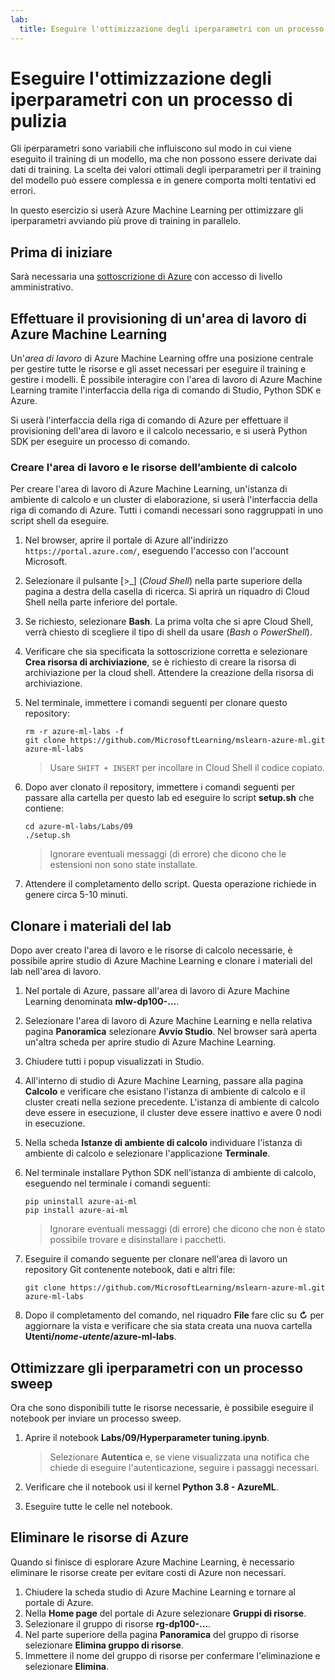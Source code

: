 ```yaml
---
lab:
  title: Eseguire l'ottimizzazione degli iperparametri con un processo di pulizia
---
```


# Eseguire l'ottimizzazione degli iperparametri con un processo di pulizia

Gli iperparametri sono variabili che influiscono sul modo in cui viene eseguito il training di un modello, ma che non possono essere derivate dai dati di training. La scelta dei valori ottimali degli iperparametri per il training del modello può essere complessa e in genere comporta molti tentativi ed errori.

In questo esercizio si userà Azure Machine Learning per ottimizzare gli iperparametri avviando più prove di training in parallelo.

## Prima di iniziare

Sarà necessaria una [sottoscrizione di Azure](https://azure.microsoft.com/free?azure-portal=true) con accesso di livello amministrativo.

## Effettuare il provisioning di un'area di lavoro di Azure Machine Learning

Un'*area di lavoro* di Azure Machine Learning offre una posizione centrale per gestire tutte le risorse e gli asset necessari per eseguire il training e gestire i modelli. È possibile interagire con l'area di lavoro di Azure Machine Learning tramite l'interfaccia della riga di comando di Studio, Python SDK e Azure.

Si userà l'interfaccia della riga di comando di Azure per effettuare il provisioning dell'area di lavoro e il calcolo necessario, e si userà Python SDK per eseguire un processo di comando.

### Creare l'area di lavoro e le risorse dell’ambiente di calcolo

Per creare l'area di lavoro di Azure Machine Learning, un'istanza di ambiente di calcolo e un cluster di elaborazione, si userà l'interfaccia della riga di comando di Azure. Tutti i comandi necessari sono raggruppati in uno script shell da eseguire.

1. Nel browser, aprire il portale di Azure all'indirizzo `https://portal.azure.com/`, eseguendo l'accesso con l'account Microsoft.
1. Selezionare il pulsante \[>_] (*Cloud Shell*) nella parte superiore della pagina a destra della casella di ricerca. Si aprirà un riquadro di Cloud Shell nella parte inferiore del portale.
1. Se richiesto, selezionare **Bash**. La prima volta che si apre Cloud Shell, verrà chiesto di scegliere il tipo di shell da usare (*Bash* o *PowerShell*).
1. Verificare che sia specificata la sottoscrizione corretta e selezionare **Crea risorsa di archiviazione**, se è richiesto di creare la risorsa di archiviazione per la cloud shell. Attendere la creazione della risorsa di archiviazione.
1. Nel terminale, immettere i comandi seguenti per clonare questo repository:

    ```azurecli
    rm -r azure-ml-labs -f
    git clone https://github.com/MicrosoftLearning/mslearn-azure-ml.git azure-ml-labs
    ```

    > Usare `SHIFT + INSERT` per incollare in Cloud Shell il codice copiato.

1. Dopo aver clonato il repository, immettere i comandi seguenti per passare alla cartella per questo lab ed eseguire lo script **setup.sh** che contiene:

    ```azurecli
    cd azure-ml-labs/Labs/09
    ./setup.sh
    ```

    > Ignorare eventuali messaggi (di errore) che dicono che le estensioni non sono state installate.

1. Attendere il completamento dello script. Questa operazione richiede in genere circa 5-10 minuti.

## Clonare i materiali del lab

Dopo aver creato l'area di lavoro e le risorse di calcolo necessarie, è possibile aprire studio di Azure Machine Learning e clonare i materiali del lab nell'area di lavoro.

1. Nel portale di Azure, passare all'area di lavoro di Azure Machine Learning denominata **mlw-dp100-...**.
1. Selezionare l'area di lavoro di Azure Machine Learning e nella relativa pagina **Panoramica** selezionare **Avvio Studio**. Nel browser sarà aperta un'altra scheda per aprire studio di Azure Machine Learning.
1. Chiudere tutti i popup visualizzati in Studio.
1. All'interno di studio di Azure Machine Learning, passare alla pagina **Calcolo** e verificare che esistano l'istanza di ambiente di calcolo e il cluster creati nella sezione precedente. L'istanza di ambiente di calcolo deve essere in esecuzione, il cluster deve essere inattivo e avere 0 nodi in esecuzione.
1. Nella scheda **Istanze di ambiente di calcolo** individuare l'istanza di ambiente di calcolo e selezionare l'applicazione **Terminale**.
1. Nel terminale installare Python SDK nell'istanza di ambiente di calcolo, eseguendo nel terminale i comandi seguenti:

    ```
    pip uninstall azure-ai-ml
    pip install azure-ai-ml
    ```

    > Ignorare eventuali messaggi (di errore) che dicono che non è stato possibile trovare e disinstallare i pacchetti.

1. Eseguire il comando seguente per clonare nell'area di lavoro un repository Git contenente notebook, dati e altri file:

    ```
    git clone https://github.com/MicrosoftLearning/mslearn-azure-ml.git azure-ml-labs
    ```

1. Dopo il completamento del comando, nel riquadro **File** fare clic su **&#8635;** per aggiornare la vista e verificare che sia stata creata una nuova cartella **Utenti/*nome-utente*/azure-ml-labs**.

## Ottimizzare gli iperparametri con un processo sweep

Ora che sono disponibili tutte le risorse necessarie, è possibile eseguire il notebook per inviare un processo sweep.

1. Aprire il notebook **Labs/09/Hyperparameter tuning.ipynb**.

    > Selezionare **Autentica** e, se viene visualizzata una notifica che chiede di eseguire l'autenticazione, seguire i passaggi necessari.

1. Verificare che il notebook usi il kernel **Python 3.8 - AzureML**.
1. Eseguire tutte le celle nel notebook.

## Eliminare le risorse di Azure

Quando si finisce di esplorare Azure Machine Learning, è necessario eliminare le risorse create per evitare costi di Azure non necessari.

1. Chiudere la scheda studio di Azure Machine Learning e tornare al portale di Azure.
1. Nella **Home page** del portale di Azure selezionare **Gruppi di risorse**.
1. Selezionare il gruppo di risorse **rg-dp100-...**.
1. Nel parte superiore della pagina **Panoramica** del gruppo di risorse selezionare **Elimina gruppo di risorse**.
1. Immettere il nome del gruppo di risorse per confermare l'eliminazione e selezionare **Elimina**.
